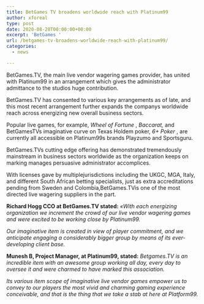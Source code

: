 ```yaml
---
title: BetGames TV broadens worldwide reach with Platinum99
author: xforeal 
type: post
date: 2020-08-28T00:00:00+00:00
excerpt: 'BetGames '
url: /betgames-tv-broadens-worldwide-reach-with-platinum99/
categories:
  - news

---
```

BetGames.TV, the main live vendor wagering games provider, has united with Platinum99 in an arrangement which gives the administrator admittance to the studios huge contribution. 

BetGames.TV has consented to various key arrangements as of late, and this most recent arrangement further expands the companys worldwide reach across energizing new overall business sectors. 

Popular live games, for example, _Wheel of Fortune_ , _Baccarat,_ and BetGamesTVs imaginative curve on Texas Holdem poker, _6+ Poker_ , are currently all accessible on Platinum99s brands Playzumo and Sportsguru. 

BetGames.TVs cutting edge offering has demonstrated tremendously mainstream in business sectors worldwide as the organization keeps on marking manages persuasive administrator accomplices. 

With licenses gave by multiplejurisdictions including the UKGC, MGA, Italy, and different South African betting specialists, just as extra accreditations pending from Sweden and Colombia,BetGames.TVis one of the most directed live wagering suppliers in the part. 

**Richard Hogg CCO at BetGames.TV stated:** _&#171;With each energizing organization we increment the crowd of our live vendor wagering games and were excited to be working close by Platinum99._ 

_Our imaginative item is created in view of player commitment, and we anticipate engaging a considerably bigger group by means of its ever-developing client base._ 

**Munesh B, Project Manager, at Platinum99, stated:** _Betgames.TV is an incredible item with an awesome group working all day, every day to oversee it and were charmed to have marked this association._ 

_Its various item scope of imaginative live vendor games empower us to convey to our players the most vivid and charming gaming experience conceivable, and that is the thing that we take a stab at here at Platform99._